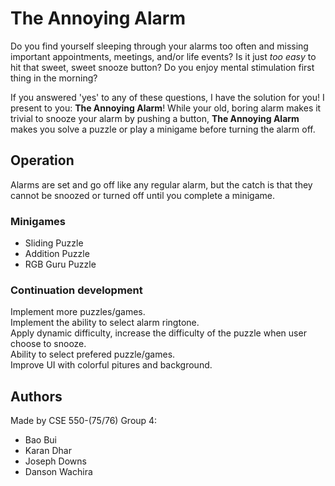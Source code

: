 # The Annoying Alarm

Do you find yourself sleeping through your alarms too often and missing
important appointments, meetings, and/or life events? Is it just *too easy* to
hit that sweet, sweet snooze button? Do you enjoy mental stimulation first thing
in the morning?

If you answered 'yes' to any of these questions, I have the solution for you! I
present to you: **The Annoying Alarm**! While your old, boring alarm makes it
trivial to snooze your alarm by pushing a button, **The Annoying Alarm** makes
you solve a puzzle or play a minigame before turning the alarm off.

## Operation

Alarms are set and go off like any regular alarm, but the catch is that they
cannot be snoozed or turned off until you complete a minigame.

### Minigames
- Sliding Puzzle
- Addition Puzzle
- RGB Guru Puzzle

### Continuation development
Implement more puzzles/games. <br/>
Implement the ability to select alarm ringtone. <br/>
Apply dynamic difficulty, increase the difficulty of the puzzle when user choose to snooze. <br/>
Ability to select prefered puzzle/games.  <br/>
Improve UI with colorful pitures and background.

## Authors

Made by CSE 550-(75/76) Group 4:

* Bao Bui
* Karan Dhar
* Joseph Downs
* Danson Wachira
